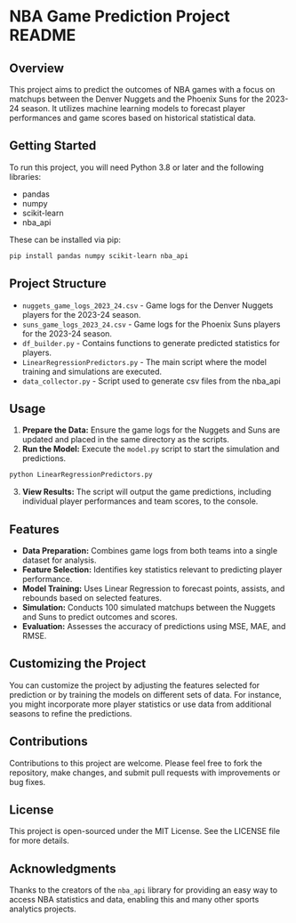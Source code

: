 # NBA Game Prediction Project README

## Overview

This project aims to predict the outcomes of NBA games with a focus on matchups between the Denver Nuggets and the Phoenix Suns for the 2023-24 season. It utilizes machine learning models to forecast player performances and game scores based on historical statistical data.

## Getting Started

To run this project, you will need Python 3.8 or later and the following libraries:

- pandas
- numpy
- scikit-learn
- nba_api

These can be installed via pip:

```bash
pip install pandas numpy scikit-learn nba_api
```

## Project Structure

- `nuggets_game_logs_2023_24.csv` - Game logs for the Denver Nuggets players for the 2023-24 season.
- `suns_game_logs_2023_24.csv` - Game logs for the Phoenix Suns players for the 2023-24 season.
- `df_builder.py` - Contains functions to generate predicted statistics for players.
- `LinearRegressionPredictors.py` - The main script where the model training and simulations are executed.
- `data_collector.py` - Script used to generate csv files from the nba_api

## Usage

1. **Prepare the Data:** Ensure the game logs for the Nuggets and Suns are updated and placed in the same directory as the scripts.
2. **Run the Model:** Execute the `model.py` script to start the simulation and predictions.

```bash
python LinearRegressionPredictors.py
```

3. **View Results:** The script will output the game predictions, including individual player performances and team scores, to the console.

## Features

- **Data Preparation:** Combines game logs from both teams into a single dataset for analysis.
- **Feature Selection:** Identifies key statistics relevant to predicting player performance.
- **Model Training:** Uses Linear Regression to forecast points, assists, and rebounds based on selected features.
- **Simulation:** Conducts 100 simulated matchups between the Nuggets and Suns to predict outcomes and scores.
- **Evaluation:** Assesses the accuracy of predictions using MSE, MAE, and RMSE.

## Customizing the Project

You can customize the project by adjusting the features selected for prediction or by training the models on different sets of data. For instance, you might incorporate more player statistics or use data from additional seasons to refine the predictions.

## Contributions

Contributions to this project are welcome. Please feel free to fork the repository, make changes, and submit pull requests with improvements or bug fixes.

## License

This project is open-sourced under the MIT License. See the LICENSE file for more details.

## Acknowledgments

Thanks to the creators of the `nba_api` library for providing an easy way to access NBA statistics and data, enabling this and many other sports analytics projects.
